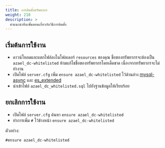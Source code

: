 ```yaml
---
title: การติดตั้งทรัพยากร
weight: 210
description: >
  คำแนะนำทีละขั้นตอนเกี่ยวกับวิธีการติดตั้ง
---
```


## เริ่มต้นการใช้งาน

- ดาวน์โหลดและแตกไฟล์ลงในโฟลเดอร์ `resources` ของคุณ ชื่อของทรัพยากรจะต้องเป็น `azael_dc-whitelisted` ห้ามแก้ไขชื่อของทรัพยากรโดยเด็ดขาด เนื่องจากทรัพยากรจะไม่ทำงาน
- เปิดไฟล์ `server.cfg` เพิ่ม `ensure azael_dc-whitelisted` ไว้ด้านล่าง [mysql-async][mysql-async] และ [es_extended][es_extended]
- นำเข้าไฟล์ `azael_dc_whitelisted.sql` ไปยังฐานข้อมูลให้เรียบร้อย

## ยกเลิกการใช้งาน

- เปิดไฟล์ `server.cfg` ค้นหา `ensure azael_dc-whitelisted`
- ทำการเพิ่ม `#` ไว้ข้างหน้า `ensure azael_dc-whitelisted`

ตัวอย่าง:
```
#ensure azael_dc-whitelisted
```

[mysql-async]: https://github.com/brouznouf/fivem-mysql-async
[es_extended]: https://github.com/esx-framework/es_extended
